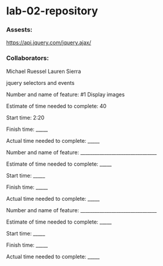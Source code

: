 # lab-02-repository

### Assests:

https://api.jquery.com/jquery.ajax/

### Collaborators:

Michael Ruessel
Lauren Sierra

jquery selectors and events

Number and name of feature: #1 Display images

Estimate of time needed to complete: 40

Start time: 2:20

Finish time: _____

Actual time needed to complete: _____


Number and name of feature: ________________________________

Estimate of time needed to complete: _____

Start time: _____

Finish time: _____

Actual time needed to complete: _____


Number and name of feature: ________________________________

Estimate of time needed to complete: _____

Start time: _____

Finish time: _____

Actual time needed to complete: _____